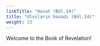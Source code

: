 ```yaml
---
linkTitle: "Hasat (Böl.14)"
title: "Ulusların hasadı (Böl.14)"
weight: 13
---
```


Welcome to the Book of Revelation!

<!--more-->
